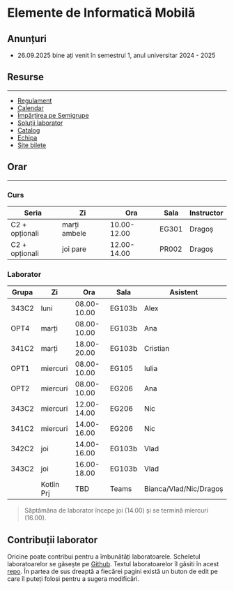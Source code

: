 # Elemente de Informatică Mobilă

## Anunțuri

* 26.09.2025 bine ați venit în semestrul 1, anul universitar 2024 - 2025

## Resurse
---

* [Regulament](resources/rules.md)
* [Calendar](resources/calendar.md)
* [Împărțirea pe Semigrupe](resources/groups.md)
* [Soluții laborator](https://github.com/eim-lab)
* [Catalog](https://docs.google.com/spreadsheets/d/1yu4tHd6AoyoBk2PLvV89t2lcwsp0kDz4QcBapZACvXw/edit?usp=sharing)
* [Echipa](resources/team.md)
* [Site bilete](http://wi-fi.cs.pub.ro/eim)


## Orar
---

### Curs

| **Seria**      | **Zi** | **Ora**     | **Sala** | **Instructor** |
|----------------|--------|-------------|----------|----------------|
| C2 + opționali | marți ambele | 10.00-12.00 | EG301    | Dragoș         |
| C2 + opționali | joi pare  | 12.00-14.00 | PR002    | Dragoș         |

### Laborator


| **Grupa** | **Zi**     | **Ora**     | **Sala** | **Asistent** |
|-----------|------------|-------------|----------|--------------|
| 343C2     | luni       | 08.00-10.00 | EG103b   | Alex         |
| OPT4      | marți      | 08.00-10.00 | EG103b   | Ana          |
| 341C2     | marți      | 18.00-20.00 | EG103b   | Cristian     |
| OPT1      | miercuri   | 08.00-10.00 | EG105    | Iulia        |
| OPT2      | miercuri   | 08.00-10.00 | EG206    | Ana          |
| 343C2     | miercuri   | 12.00-14.00 | EG206    | Nic          |
| 341C2     | miercuri   | 14.00-16.00 | EG206    | Nic          |
| 342C2     | joi        | 14.00-16.00 | EG103b   | Vlad         |
| 343C2     | joi        | 16.00-18.00 | EG103b   | Vlad         |
|           | Kotlin Prj | TBD         | Teams    | Bianca/Vlad/Nic/Dragoș  |

> Săptămâna de laborator începe joi (14.00) și se termină miercuri (16.00). 

## Contribuții laborator
Oricine poate contribui pentru a îmbunătăți laboratoarele. Scheletul
laboratoarelor se găsește pe
[Github](https://github.com/orgs/eim-lab/repositories). Textul
laboratoarelor îl găsiti în acest [repo](https://gitlab.cs.pub.ro/eim/eim.pages.upb.ro).
În partea de sus dreaptă a fiecărei pagini există un buton de edit pe care îl
puteți folosi pentru a sugera modificări.
